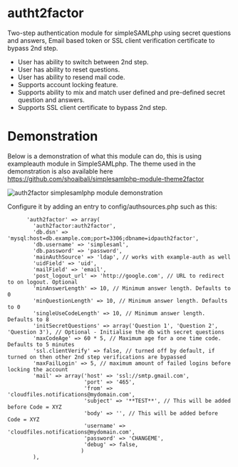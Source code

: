 autht2factor
==========
Two-step authentication module for simpleSAMLphp using secret questions and answers, Email based token or SSL client verification certificate to bypass 2nd step.

- User has ability to switch between 2nd step.
- User has ability to reset questions.
- User has ability to resend mail code.
- Supports account locking feature.
- Supports ability to mix and match user defined and pre-defined secret question and answers.
- Supports SSL client certificate to bypass 2nd step.

Demonstration
==============
Below is a demonstration of what this module can do, this is using exampleauth module in SimpleSAMLphp.
The theme used in the demonstration is also available here https://github.com/shoaibali/simplesamlphp-module-theme2factor

![auth2factor simplesamlphp module demonstration](https://github.com/shoaibali/simplesamlphp-module-auth2factor/blob/master/docs/sso.gif?raw=true "SimpleSAMLphp module auth2factor demonstration")

Configure it by adding an entry to config/authsources.php such as this:
 
 ```
       'auth2factor' => array(
         'auth2factor:auth2factor',
         'db.dsn' => 'mysql:host=db.example.com;port=3306;dbname=idpauth2factor',
         'db.username' => 'simplesaml',
         'db.password' => 'password',
         'mainAuthSource' => 'ldap', // works with example-auth as well
         'uidField' => 'uid',
         'mailField' => 'email',
         'post_logout_url' => 'http://google.com', // URL to redirect to on logout. Optional
         'minAnswerLength' => 10, // Minimum answer length. Defaults to 0
         'minQuestionLength' => 10, // Minimum answer length. Defaults to 0
         'singleUseCodeLength' => 10, // Minimum answer length. Defaults to 8
         'initSecretQuestions' => array('Question 1', 'Question 2', 'Question 3'), // Optional - Initialise the db with secret questions
         'maxCodeAge' => 60 * 5, // Maximum age for a one time code. Defaults to 5 minutes
         'ssl.clientVerify' => false, // turned off by default, if turned on then other 2nd step verifications are bypassed
         'maxFailLogin' => 5, // maximum amount of failed logins before locking the account
         'mail' => array('host' => 'ssl://smtp.gmail.com',
                         'port' => '465',
                         'from' => 'cloudfiles.notifications@mydomain.com',
                         'subject' => '**TEST**', // This will be added before Code = XYZ
                         'body' => '', // This will be added before Code = XYZ
                         'username' => 'cloudfiles.notifications@mydomain.com',
                         'password' => 'CHANGEME',
                         'debug' => false,
                        )
         ),
```
